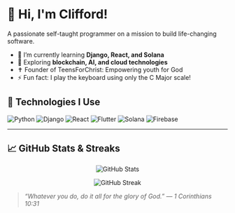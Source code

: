 # 👋 Hi, I'm Clifford!
A passionate self-taught programmer on a mission to build life-changing software.

- 🌱 I’m currently learning **Django, React, and Solana**
- 🧠 Exploring **blockchain, AI, and cloud technologies**
- ✝️ Founder of TeensForChrist: Empowering youth for God
- ⚡ Fun fact: I play the keyboard using only the C Major scale!

## 🚀 Technologies I Use
![Python](https://img.shields.io/badge/-Python-3776AB?style=for-the-badge&logo=python&logoColor=white)
![Django](https://img.shields.io/badge/-Django-092E20?style=for-the-badge&logo=django&logoColor=white)
![React](https://img.shields.io/badge/-React-61DAFB?style=for-the-badge&logo=react&logoColor=black)
![Flutter](https://img.shields.io/badge/-Flutter-02569B?style=for-the-badge&logo=flutter&logoColor=white)
![Solana](https://img.shields.io/badge/-Solana-9945FF?style=for-the-badge&logo=solana&logoColor=white)
![Firebase](https://img.shields.io/badge/-Firebase-FFCA28?style=for-the-badge&logo=firebase&logoColor=black)

---

## 📈 GitHub Stats & Streaks
<p align="center">
  <img src="https://github-readme-stats.vercel.app/api?username=CliffordWilsonK&show_icons=true&theme=radical" alt="GitHub Stats" />
</p>

<p align="center">
  <img src="https://streak-stats.demolab.com?user=CliffordWilsonK&theme=radical&hide_border=true" alt="GitHub Streak" />
</p>



> _“Whatever you do, do it all for the glory of God.” — 1 Corinthians 10:31_

